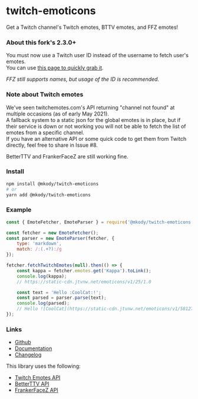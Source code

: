 # twitch-emoticons

Get a Twitch channel's Twitch emotes, BTTV emotes, and FFZ emotes!

### About this fork's 2.3.0+
You must now use a Twitch user ID instead of the username to fetch user's emotes.  
You can use [this page to quickly grab it](https://s.kdy.ch/twitchid/).

_FFZ still supports names, but usage of the ID is recommended._

### Note about Twitch emotes
We've seen twitchemotes.com's API returning "channel not found" at multiple occasions (as of early May 2021).  
A fallback system to a static json for the global emotes is in place, but if their service is down or not working you will not be able to fetch the list of emotes from a specific channel.  
If you have an alternative API or some quick code to get them from Twitch directly, feel free to share in Issue #8.

BetterTTV and FrankerFaceZ are still working fine.

### Install
```sh
npm install @mkody/twitch-emoticons
# or
yarn add @mkody/twitch-emoticons
```

### Example

```js
const { EmoteFetcher, EmoteParser } = require('@mkody/twitch-emoticons');

const fetcher = new EmoteFetcher();
const parser = new EmoteParser(fetcher, {
    type: 'markdown',
    match: /:(.+?):/g
});

fetcher.fetchTwitchEmotes(null).then(() => {
    const kappa = fetcher.emotes.get('Kappa').toLink();
    console.log(kappa);
    // https://static-cdn.jtvnw.net/emoticons/v1/25/1.0

    const text = 'Hello :CoolCat:!';
    const parsed = parser.parse(text);
    console.log(parsed);
    // Hello ![CoolCat](https://static-cdn.jtvnw.net/emoticons/v1/58127/1.0 "CoolCat")!
});
```

### Links

- [Github](https://github.com/mkody/twitch-emoticons)
- [Documentation](https://mkody.github.io/twitch-emoticons/)
- [Changelog](https://github.com/mkody/twitch-emoticons/releases)

This library uses the following:
- [Twitch Emotes API](https://twitchemotes.com/apidocs)
- [BetterTTV API](https://betterttv.com/)
- [FrankerFaceZ API](http://www.frankerfacez.com/developers)

